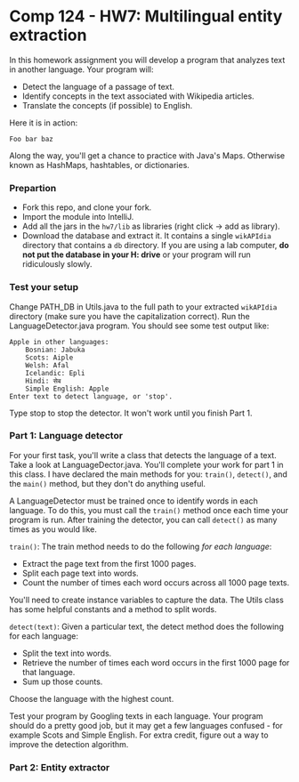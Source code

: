 Comp 124 - HW7: Multilingual entity extraction
===
In this homework assignment you will develop a program that analyzes text in another language. Your program will:

- Detect the language of a passage of text.
- Identify concepts in the text associated with Wikipedia articles.
- Translate the concepts (if possible) to English.

Here it is in action:

```
Foo bar baz
```

Along the way, you'll get a chance to practice with Java's Maps. Otherwise known as HashMaps, hashtables, or dictionaries.

### Prepartion

 - Fork this repo, and clone your fork.
 - Import the module into IntelliJ.
 - Add all the jars in the `hw7/lib` as libraries (right click -> add as library).
 - Download the database and extract it. 
It contains a single `wikAPIdia` directory that contains a `db` directory. 
If you are using a lab computer, **do not put the database in your H: drive** or your program will run ridiculously slowly.

### Test your setup
 
 Change PATH_DB in Utils.java to the full path to your extracted `wikAPIdia` directory (make sure you have the capitalization correct).
 Run the LanguageDetector.java program. You should see some test output like:
 
```
Apple in other languages:
	Bosnian: Jabuka
	Scots: Aiple
	Welsh: Afal
	Icelandic: Epli
	Hindi: सेब
	Simple English: Apple
Enter text to detect language, or 'stop'.
```
Type stop to stop the detector. It won't work until you finish Part 1.
 
### Part 1: Language detector

For your first task, you'll write a class that detects the language of a text. 
Take a look at LanguageDector.java. 
You'll complete your work for part 1 in this class.
I have declared the main methods for you: `train()`, `detect()`, and the `main()` method, but they don't do anything useful.

A LanguageDetector must be trained once to identify words in each language. 
To do this, you must call the `train()` method once each time your program is run.
After training the detector, you can call `detect()` as many times as you would like.

`train()`: The train method needs to do the following *for each language*:

* Extract the page text from the first 1000 pages.
* Split each page text into words.
* Count the number of times each word occurs across all 1000 page texts.

You'll need to create instance variables to capture the data.
The Utils class has some helpful constants and a method to split words.

`detect(text)`: Given a particular text, the detect method does the following for each language: 
* Split the text into words.
* Retrieve the number of times each word occurs in the first 1000 page for that language.
* Sum up those counts.

Choose the language with the highest count. 

Test your program by Googling texts in each language.
Your program should do a pretty good job, but it may get a few languages confused - for example Scots and Simple English.
For extra credit, figure out a way to improve the detection algorithm.

### Part 2: Entity extractor


